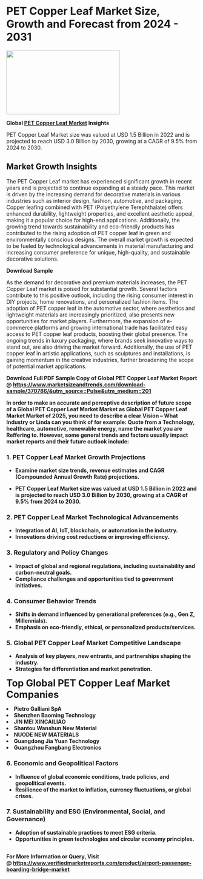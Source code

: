 <H1>PET Copper Leaf Market Size, Growth and Forecast from 2024 - 2031</H1><img class="aligncenter size-medium wp-image-584254" src="https://thirdeyenews.in/wp-content/uploads/2024/09/Global-Market-Research-300x168.jpeg" alt="" width="300" height="168" /><p><strong>Global&nbsp;<a href="https://www.marketsizeandtrends.com/download-sample/370786/&amp;utm_source=Pulse&amp;utm_medium=201">PET Copper Leaf Market</a> Insights</strong></p><p>PET Copper Leaf Market size was valued at USD 1.5 Billion in 2022 and is projected to reach USD 3.0 Billion by 2030, growing at a CAGR of 9.5% from 2024 to 2030.</p><p><h2>Market Growth Insights</h2> <p>The PET Copper Leaf market has experienced significant growth in recent years and is projected to continue expanding at a steady pace. This market is driven by the increasing demand for decorative materials in various industries such as interior design, fashion, automotive, and packaging. Copper leafing combined with PET (Polyethylene Terephthalate) offers enhanced durability, lightweight properties, and excellent aesthetic appeal, making it a popular choice for high-end applications. Additionally, the growing trend towards sustainability and eco-friendly products has contributed to the rising adoption of PET copper leaf in green and environmentally conscious designs. The overall market growth is expected to be fueled by technological advancements in material manufacturing and increasing consumer preference for unique, high-quality, and sustainable decorative solutions.</p> <p><strong>Download Sample</strong></p> <p>As the demand for decorative and premium materials increases, the PET Copper Leaf market is poised for substantial growth. Several factors contribute to this positive outlook, including the rising consumer interest in DIY projects, home renovations, and personalized fashion items. The adoption of PET copper leaf in the automotive sector, where aesthetics and lightweight materials are increasingly prioritized, also presents new opportunities for market players. Furthermore, the expansion of e-commerce platforms and growing international trade has facilitated easy access to PET copper leaf products, boosting their global presence. The ongoing trends in luxury packaging, where brands seek innovative ways to stand out, are also driving the market forward. Additionally, the use of PET copper leaf in artistic applications, such as sculptures and installations, is gaining momentum in the creative industries, further broadening the scope of potential market applications. <p><strong></p><p><span class=""><strong>Download Full PDF Sample Copy of Global PET Copper Leaf Market Report</strong> @ <a href="https://www.marketsizeandtrends.com/download-sample/370786/&amp;utm_source=Pulse&amp;utm_medium=201" target="_blank">https://www.marketsizeandtrends.com/download-sample/370786/&amp;utm_source=Pulse&amp;utm_medium=201</a></span></p><p>In order to make an accurate and perceptive description of future scope of a Global&nbsp;PET Copper Leaf Market Market as Global&nbsp;PET Copper Leaf Market Market of 2025, you need to describe a clear Vision &ndash; What Industry or Linda can you think of for example: Quote from a Technology, healthcare, automotive, renewable energy, name the market you are Reffering to. However, some general trends and factors usually impact market reports and their future outlook include:</p><h3>1.&nbsp;<strong>PET Copper Leaf Market Growth Projections</strong></h3><ul><li>Examine market size trends, revenue estimates and CAGR (Compounded Annual Growth Rate) projections.</li><li><p>PET Copper Leaf Market size was valued at USD 1.5 Billion in 2022 and is projected to reach USD 3.0 Billion by 2030, growing at a CAGR of 9.5% from 2024 to 2030.</p></li></ul><h3>2.&nbsp;<strong>PET Copper Leaf Market Technological Advancements</strong></h3><ul><li>Integration of AI, IoT, blockchain, or automation in the industry.</li><li>Innovations driving cost reductions or improving efficiency.</li></ul><h3>3.&nbsp;<strong>Regulatory and Policy Changes</strong></h3><ul><li>Impact of global and regional regulations, including sustainability and carbon-neutral goals.</li><li>Compliance challenges and opportunities tied to government initiatives.</li></ul><h3>4.&nbsp;<strong>Consumer Behavior Trends</strong></h3><ul><li>Shifts in demand influenced by generational preferences (e.g., Gen Z, Millennials).</li><li>Emphasis on eco-friendly, ethical, or personalized products/services.</li></ul><h3>5.&nbsp;<strong>Global PET Copper Leaf Market Competitive Landscape</strong></h3><ul><li>Analysis of key players, new entrants, and partnerships shaping the industry.</li><li>Strategies for differentiation and market penetration.</li></ul><p data-pm-slice="1 1 []"><span style="color: inherit; font-family: inherit; font-size: 25px;">Top Global PET Copper Leaf Market Companies</span></p><div class="" data-test-id=""><p><li>Pietro Galliani SpA</li><li> Shenzhen Baoming Technology</li><li> JIN MEI XINCAILIAO</li><li> Shantou Wanshun New Material</li><li> NUODE NEW MATERIALS</li><li> Guangdong Jia Yuan Technology</li><li> Guangzhou Fangbang Electronics</li></p></div><h3>6.&nbsp;<strong>Economic and Geopolitical Factors</strong></h3><ul><li>Influence of global economic conditions, trade policies, and geopolitical events.</li><li>Resilience of the market to inflation, currency fluctuations, or global crises.</li></ul><h3>7.&nbsp;<strong>Sustainability and ESG (Environmental, Social, and Governance)</strong></h3><ul><li>Adoption of sustainable practices to meet ESG criteria.</li><li>Opportunities in green technologies and circular economy principles.</li></ul><h2><strong style="font-size: 14px;">For More Information or Query, Visit @&nbsp;</strong><a style="background-color: #ffffff; font-size: 14px;" href="https://www.marketsizeandtrends.com/report/pet-copper-leaf-market/" target="_blank">https://www.verifiedmarketreports.com/product/airport-passenger-boarding-bridge-market</a></h2>
